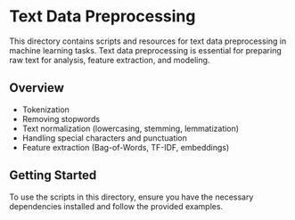 # Text Data Preprocessing

This directory contains scripts and resources for text data preprocessing in machine learning tasks. Text data preprocessing is essential for preparing raw text for analysis, feature extraction, and modeling.

## Overview

- Tokenization
- Removing stopwords
- Text normalization (lowercasing, stemming, lemmatization)
- Handling special characters and punctuation
- Feature extraction (Bag-of-Words, TF-IDF, embeddings)

## Getting Started

To use the scripts in this directory, ensure you have the necessary dependencies installed and follow the provided examples.
